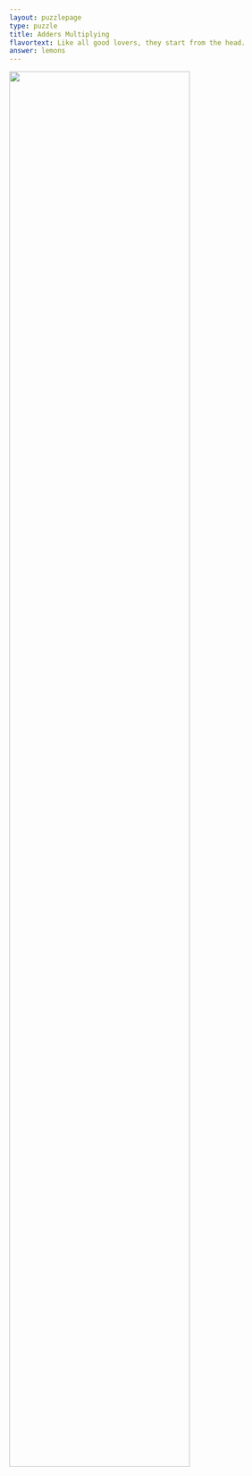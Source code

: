 ```yaml
---
layout: puzzlepage
type: puzzle
title: Adders Multiplying
flavortext: Like all good lovers, they start from the head.
answer: lemons
---
```


<img style="float: center; margin: 0px 15px 15px 0px;" src="{{site.imgurl}}/addersmultiplying.png" width="80%" />
